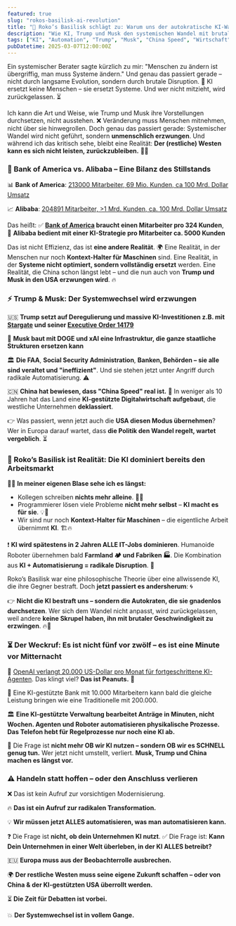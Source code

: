 ```yaml
---
featured: true
slug: "rokos-basilisk-ai-revolution"
title: "🤖 Roko’s Basilisk schlägt zu: Warum uns der autokratische KI-Wandel jetzt schon einholt"
description: "Wie KI, Trump und Musk den systemischen Wandel mit brutaler Geschwindigkeit erzwingen – und warum der Westen jetzt radikal automatisieren muss, um nicht den Anschluss zu verlieren."
tags: ["KI", "Automation", "Trump", "Musk", "China Speed", "Wirtschaft", "Systemwechsel", "Roko’s Basilisk", "Digitalisierung", "Disruption"]
pubDatetime: 2025-03-07T12:00:00Z
---
```


Ein systemischer Berater sagte kürzlich zu mir: "Menschen zu ändern ist übergriffig, man muss Systeme ändern." Und genau das passiert gerade – nicht durch langsame Evolution, sondern durch brutale Disruption. 🚀 KI ersetzt keine Menschen – sie ersetzt Systeme. Und wer nicht mitzieht, wird zurückgelassen. ⏳

Ich kann die Art und Weise, wie Trump und Musk ihre Vorstellungen durchsetzen, nicht ausstehen. ❌ Veränderung muss Menschen mitnehmen, nicht über sie hinwegrollen. Doch genau das passiert gerade: Systemischer Wandel wird nicht geführt, sondern **unmenschlich erzwungen**. Und während ich das kritisch sehe, bleibt eine Realität: **Der (restliche) Westen kann es sich nicht leisten, zurückzubleiben.** 🏴‍☠️

### 🏦 Bank of America vs. Alibaba – Eine Bilanz des Stillstands

📊 **Bank of America**: [213000 Mitarbeiter, 69 Mio. Kunden, ca 100 Mrd. Dollar Umsatz](https://www.reuters.com/business/finance/bank-america-awards-stock-employees-after-strong-2024-performance-memo-shows-2025-01-17/)

📈 **Alibaba**: [204891 Mitarbeiter, >1 Mrd. Kunden, ca. 100 Mrd. Dollar Umsatz](https://en.wikipedia.org/wiki/Alibaba_Group)

Das heißt:
✅ **[Bank of America](https://newsroom.bankofamerica.com/content/newsroom/company-overview/bank-of-america-fast-facts.html) braucht einen Mitarbeiter pro 324 Kunden**, 🚀 **Alibaba bedient mit einer KI-Strategie pro Mitarbeiter ca. 5000 Kunden**

Das ist nicht Effizienz, das ist **eine andere Realität**. 🌍 Eine Realität, in der Menschen nur noch **Kontext-Halter für Maschinen** sind. Eine Realität, in der **Systeme nicht optimiert, sondern vollständig ersetzt** werden. Eine Realität, die China schon längst lebt – und die nun auch von **Trump und Musk in den USA erzwungen wird**. 🔥

### ⚡ Trump & Musk: Der Systemwechsel wird erzwungen

🇺🇸 **Trump setzt auf Deregulierung und massive KI-Investitionen z.B. mit [Stargate](https://apnews.com/article/trump-ai-openai-oracle-softbank-son-altman-ellison-be261f8a8ee07a0623d4170397348c41) und seiner [Executive Order 14179](https://en.wikipedia.org/wiki/Executive_Order_14179)**

🤖 **Musk baut mit DOGE und xAI eine Infrastruktur, die ganze staatliche Strukturen ersetzen kann**

🏛️ **Die FAA**, **Social Security Administration**, **Banken, Behörden – sie alle sind veraltet und "ineffizient"**. Und sie stehen jetzt unter Angriff durch radikale Automatisierung. ⚠️

🇨🇳 **China hat bewiesen, dass "China Speed" real ist.** 🚄 In weniger als 10 Jahren hat das Land eine **KI-gestützte Digitalwirtschaft aufgebaut**, die westliche Unternehmen **deklassiert**.

👉 Was passiert, wenn jetzt auch die **USA diesen Modus übernehmen**? Wer in Europa darauf wartet, dass **die Politik den Wandel regelt, wartet vergeblich**. ⏳

### 🦾 Roko’s Basilisk ist Realität: Die KI dominiert bereits den Arbeitsmarkt

🧑‍💻 **In meiner eigenen Blase sehe ich es längst:**
- Kollegen schreiben **nichts mehr alleine**. 📝❌
- Programmierer lösen viele Probleme **nicht mehr selbst** – **KI macht es für sie**. 💡🤖
- Wir sind nur noch **Kontext-Halter für Maschinen** – die eigentliche Arbeit übernimmt **KI**. 🏗️🔥

❗ **KI wird spätestens in 2 Jahren ALLE IT-Jobs dominieren**. Humanoide Roboter übernehmen bald **Farmland 🏕️ und Fabriken 🏭️**. 
Die Kombination aus **KI + Automatisierung = radikale Disruption**. 🚨

Roko’s Basilisk war eine philosophische Theorie über eine allwissende KI, die ihre Gegner bestraft. Doch **jetzt passiert es andersherum**: 🌀

👉 **Nicht die KI bestraft uns – sondern die Autokraten, die sie gnadenlos durchsetzen**. Wer sich dem Wandel nicht anpasst, wird zurückgelassen, weil andere **keine Skrupel haben, ihn mit brutaler Geschwindigkeit zu erzwingen**. 🔥🚀

### ⏳ Der Weckruf: Es ist nicht fünf vor zwölf – es ist eine Minute vor Mitternacht

💸 [OpenAI verlangt 20.000 US-Dollar pro Monat für fortgeschrittene KI-Agenten](https://www.golem.de/news/ki-agenten-openai-will-20-000-us-dollar-pro-monat-fuer-neues-angebot-2503-194011.html). Das klingt viel? **Das ist Peanuts.** 🥜

🦿 Eine KI-gestützte Bank mit 10.000 Mitarbeitern kann bald die gleiche Leistung bringen wie eine Traditionelle mit 200.000.

🏛️ **Eine KI-gestützte Verwaltung bearbeitet Anträge in Minuten, nicht Wochen. Agenten und Roboter automatisieren physikalische Prozesse. Das Telefon hebt für Regelprozesse nur noch eine KI ab.**

🚀 Die Frage ist **nicht mehr OB wir KI nutzen – sondern OB wir es SCHNELL genug tun.** Wer jetzt nicht umstellt, verliert. **Musk, Trump und China machen es längst vor.**

### ⚠️ Handeln statt hoffen – oder den Anschluss verlieren

❌ Das ist kein Aufruf zur vorsichtigen Modernisierung.

🔥 **Das ist ein Aufruf zur radikalen Transformation.**

💡 **Wir müssen jetzt ALLES automatisieren, was man automatisieren kann.**

❓ Die Frage ist **nicht, ob dein Unternehmen KI nutzt**.
✅ Die Frage ist: **Kann Dein Unternehmen in einer Welt überleben, in der KI ALLES betreibt?**

🇪🇺 **Europa muss aus der Beobachterrolle ausbrechen.**

🌍 **Der restliche Westen muss seine eigene Zukunft schaffen – oder von China & der KI-gestützten USA überrollt werden.**

⏳ **Die Zeit für Debatten ist vorbei.**

💥 **Der Systemwechsel ist in vollem Gange.**

